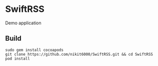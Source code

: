 # SwiftRSS
Demo application

## Build

```
sudo gem install cocoapods
git clone https://github.com/nikit6000/SwiftRSS.git && cd SwiftRSS
pod install
```
